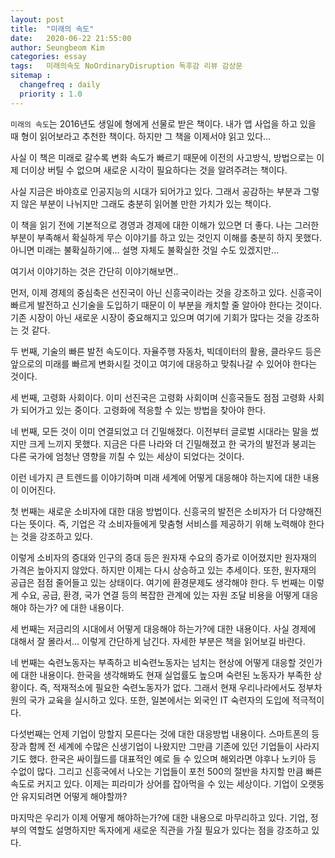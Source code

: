 ```yaml
---
layout: post
title:  "미래의 속도"
date:   2020-06-22 21:55:00
author: Seungbeom Kim
categories: essay
tags:	미래의속도 NoOrdinaryDisruption 독후감 리뷰 감상문
sitemap :
  changefreq : daily
  priority : 1.0
---
```


`미래의 속도`는 2016년도 생일에 형에게 선물로 받은 책이다. 내가 앱 사업을 하고 있을 때 형이 읽어보라고 추천한 책이다. 하지만 그 책을 이제서야 읽고 있다...

사실 이 책은 미래로 갈수록 변화 속도가 빠르기 때문에 이전의 사고방식, 방법으로는 이제 더이상 버틸 수 없으며 새로운 시각이 필요하다는 것을 알려주려는 책이다.

사실 지금은 바야흐로 인공지능의 시대가 되어가고 있다. 그래서 공감하는 부분과 그렇지 않은 부분이 나뉘지만 그래도 충분히 읽어볼 만한 가치가 있는 책이다.

이 책을 읽기 전에 기본적으로 경영과 경제에 대한 이해가 있으면 더 좋다. 나는 그러한 부분이 부족해서 확실하게 무슨 이야기를 하고 있는 것인지 이해를 충분히 하지 못했다. 아니면 미래는 불확실하기에... 설명 자체도 불확실한 것일 수도 있겠지만...

여기서 이야기하는 것은 간단히 이야기해보면..

먼저, 이제 경제의 중심축은 선진국이 아닌 신흥국이라는 것을 강조하고 있다. 신흥국이 빠르게 발전하고 신기술을 도입하기 때문이 이 부분을 캐치할 줄 알아야 한다는 것이다. 기존 시장이 아닌 새로운 시장이 중요해지고 있으며 여기에 기회가 많다는 것을 강조하는 것 같다.

두 번째, 기술의 빠른 발전 속도이다. 자율주행 자동차, 빅데이터의 활용, 클라우드 등은 앞으로의 미래를 빠르게 변화시킬 것이고 여기에 대응하고 맞춰나갈 수 있어야 한다는 것이다.

세 번째, 고령화 사회이다. 이미 선진국은 고령화 사회이며 신흥국들도 점점 고령화 사회가 되어가고 있는 중이다. 고령화에 적응할 수 있는 방법을 찾아야 한다.

네 번째, 모든 것이 이미 연결되었고 더 긴밀해졌다. 이전부터 글로벌 시대라는 말을 썼지만 크게 느끼지 못했다. 지금은 다른 나라와 더 긴밀해졌고 한 국가의 발전과 붕괴는 다른 국가에 엄청난 영향을 끼칠 수 있는 세상이 되었다는 것이다.

이런 네가지 큰 트렌드를 이야기하며 미래 세계에 어떻게 대응해야 하는지에 대한 내용이 이어진다.

첫 번째는 새로운 소비자에 대한 대응 방법이다. 신흥국의 발전은 소비자가 더 다양해진다는 뜻이다. 즉, 기업은 각 소비자들에게 맞춤형 서비스를 제공하기 위해 노력해야 한다는 것을 강조하고 있다.

이렇게 소비자의 증대와 인구의 증대 등은 원자재 수요의 증가로 이어졌지만 원자재의 가격은 높아지지 않았다. 하지만 이제는 다시 상승하고 있는 추세이다. 또한, 원자재의 공급은 점점 줄어들고 있는 상태이다. 여기에 환경문제도 생각해야 한다. 두 번째는 이렇게 수요, 공급, 환경, 국가 연결 등의 복잡한 관계에 있는 자원 조달 비용을 어떻게 대응해야 하는가? 에 대한 내용이다.

세 번째는 저금리의 시대에서 어떻게 대응해야 하는가?에 대한 내용이다. 사실 경제에 대해서 잘 몰라서... 이렇게 간단하게 남긴다. 자세한 부분은 책을 읽어보길 바란다.

네 번째는 숙련노동자는 부족하고 비숙련노동자는 넘치는 현상에 어떻게 대응할 것인가에 대한 내용이다. 한국을 생각해봐도 현재 실업률도 높으며 숙련된 노동자가 부족한 상황이다. 즉, 적재적소에 필요한 숙련노동자가 없다. 그래서 현재 우리나라에서도 정부차원의 국가 교육을 실시하고 있다. 또한, 일본에서는 외국인 IT 숙련자의 도입에 적극적이다.

다섯번째는 언제 기업이 망할지 모른다는 것에 대한 대응방법 내용이다. 스마트폰의 등장과 함께 전 세계에 수많은 신생기업이 나왔지만 그만큼 기존에 있던 기업들이 사라지기도 했다. 한국은 싸이월드를 대표적인 예로 들 수 있으며 해외라면 야후나 노키아 등 수없이 많다. 그리고 신흥국에서 나오는 기업들이 포천 500의 절반을 차지할 만큼 빠른 속도로 커지고 있다. 이제는 피라미가 상어를 잡아먹을 수 있는 세상이다. 기업이 오랫동안 유지되려면 어떻게 해야할까?

마지막은 우리가 이제 어떻게 해야하는가?에 대한 내용으로 마무리하고 있다. 기업, 정부의 역할도 설명하지만 독자에게 새로운 직관을 가질 필요가 있다는 점을 강조하고 있다.
